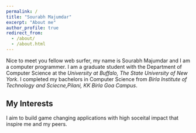 ```yaml
---
permalink: /
title: "Sourabh Majumdar"
excerpt: "About me"
author_profile: true
redirect_from: 
  - /about/
  - /about.html
---
```


Nice to meet you fellow web surfer, my name is Sourabh Majumdar and I am a computer programmer. I am a graduate student with the Department of Computer Science at the *University at Buffalo, The State University of New York*. I completed my bachelors in Computer Science from *Birla Institute of Technology and Sciecne,Pilani, KK Birla Goa Campus*.

## My Interests

I aim to build game changing applications with high soceital impact that inspire me and my peers. 
